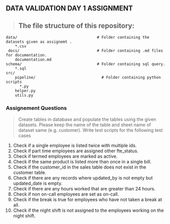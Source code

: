 ## DATA VALIDATION DAY 1 ASSIGNMENT

> ## The file structure of this repository:


```
data/                                   # Folder containing the datasets given as assignemt .
    *.csv
 docs/                                  # Folder containing .md files for documentation.      
    documentation.md
schema/                                 # Folder containing sql query.
    *.sql    
src/
    pipeline/                             # Folder containing python scripts    
      *.py
    helper.py
    utils.py
```

### Assignement Questions
> Create tables in database and populate the tables using the given datasets.
Please keep the name of the table and sheet name of dataset same (e.g. customer).
> Write test scripts for the following test cases
1. Check if a single employee is listed twice with multiple ids.
2. Check if part time employees are assigned other fte_status.
3. Check if termed employees are marked as active.
4. Check if the same product is listed more than once in a single bill.
5. Check if the customer_id in the sales table does not exist in the customer table.
6. Check if there are any records where updated_by is not empty but updated_date is empty.
7. Check if there are any hours worked that are greater than 24 hours.
8. Check if non on-call employees are set as on-call.
9. Check if the break is true for employees who have not taken a break at all.
10. Check if the night shift is not assigned to the employees working on the night shift.
